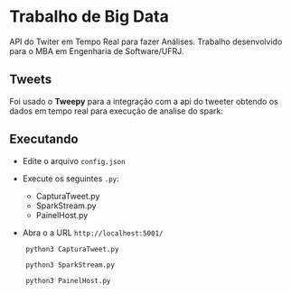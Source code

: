 # Trabalho de Big Data
API do Twiter em Tempo Real para fazer Análises.
Trabalho desenvolvido para o MBA em Engenharia de Software/UFRJ.

## Tweets
Foi usado o __Tweepy__ para a integração com a api do tweeter obtendo os dados em tempo real para execução de analise do spark:

## Executando
- Edite o arquivo `config.json`

- Execute os seguintes `.py`:
  - CapturaTweet.py
  - SparkStream.py
  - PainelHost.py

- Abra o a URL `http://localhost:5001/`

```
    python3 CapturaTweet.py

    python3 SparkStream.py

    python3 PainelHost.py
```
